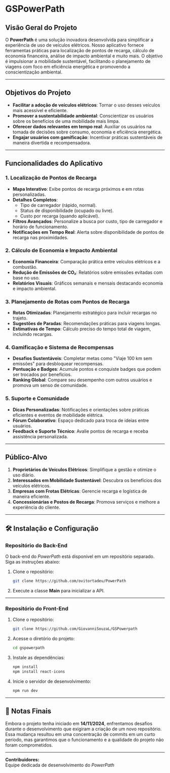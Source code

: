 # GSPowerPath

## **Visão Geral do Projeto**
O **PowerPath** é uma solução inovadora desenvolvida para simplificar a experiência de uso de veículos elétricos. Nosso aplicativo fornece ferramentas práticas para localização de pontos de recarga, cálculo de economia financeira, análise de impacto ambiental e muito mais. O objetivo é impulsionar a mobilidade sustentável, facilitando o planejamento de viagens com foco em eficiência energética e promovendo a conscientização ambiental.

---

## **Objetivos do Projeto**
- **Facilitar a adoção de veículos elétricos**: Tornar o uso desses veículos mais acessível e eficiente.
- **Promover a sustentabilidade ambiental**: Conscientizar os usuários sobre os benefícios de uma mobilidade mais limpa.
- **Oferecer dados relevantes em tempo real**: Auxiliar os usuários na tomada de decisões sobre consumo, economia e eficiência energética.
- **Engajar usuários com gamificação**: Incentivar práticas sustentáveis de maneira divertida e recompensadora.

---

## **Funcionalidades do Aplicativo**
### 1. **Localização de Pontos de Recarga**
- **Mapa Interativo**: Exibe pontos de recarga próximos e em rotas personalizadas.
- **Detalhes Completos**:
  - Tipo de carregador (rápido, normal).
  - Status de disponibilidade (ocupado ou livre).
  - Custo por recarga (quando aplicável).
- **Filtros Avançados**: Personalize a busca por custo, tipo de carregador e horário de funcionamento.
- **Notificações em Tempo Real**: Alerta sobre disponibilidade de pontos de recarga nas proximidades.

### 2. **Cálculo de Economia e Impacto Ambiental**
- **Economia Financeira**: Comparação prática entre veículos elétricos e a combustão.
- **Redução de Emissões de CO₂**: Relatórios sobre emissões evitadas com base no uso.
- **Relatórios Visuais**: Gráficos semanais e mensais destacando economia e impacto ambiental.

### 3. **Planejamento de Rotas com Pontos de Recarga**
- **Rotas Otimizadas**: Planejamento estratégico para incluir recargas no trajeto.
- **Sugestões de Paradas**: Recomendações práticas para viagens longas.
- **Estimativas de Tempo**: Cálculo preciso do tempo total de viagem, incluindo recargas.

### 4. **Gamificação e Sistema de Recompensas**
- **Desafios Sustentáveis**: Completar metas como "Viaje 100 km sem emissões" para desbloquear recompensas.
- **Pontuação e Badges**: Acumule pontos e conquiste badges que podem ser trocados por benefícios.
- **Ranking Global**: Compare seu desempenho com outros usuários e promova um senso de comunidade.

### 5. **Suporte e Comunidade**
- **Dicas Personalizadas**: Notificações e orientações sobre práticas eficientes e eventos de mobilidade elétrica.
- **Fórum Colaborativo**: Espaço dedicado para troca de ideias entre usuários.
- **Feedback e Suporte Técnico**: Avalie pontos de recarga e receba assistência personalizada.

---

## **Público-Alvo**
1. **Proprietários de Veículos Elétricos**: Simplifique a gestão e otimize o uso diário.
2. **Interessados em Mobilidade Sustentável**: Descubra os benefícios dos veículos elétricos.
3. **Empresas com Frotas Elétricas**: Gerencie recarga e logística de maneira eficiente.
4. **Concessionárias e Postos de Recarga**: Promova serviços e melhore a experiência do cliente.

---

## 🛠️ **Instalação e Configuração**

### **Repositório do Back-End**
O back-end do *PowerPath* está disponível em um repositório separado. Siga as instruções abaixo:
1. Clone o repositório:
   ```bash
   git clone https://github.com/ovitortadeu/PowerPath
   ```
2. Execute a classe **Main** para inicializar a API.

---

### **Repositório do Front-End**
1. Clone o repositório:
   ```bash
   git clone https://github.com/GiovanniSouzaL/GSPowerpath
   ```
2. Acesse o diretório do projeto:
   ```bash
   cd gspowerpath
   ```
3. Instale as dependências:
   ```bash
   npm install
   npm install react-icons
   ```
4. Inicie o servidor de desenvolvimento:
   ```bash
   npm run dev
   ```

---

## 📝 **Notas Finais**
Embora o projeto tenha iniciado em **14/11/2024**, enfrentamos desafios durante o desenvolvimento que exigiram a criação de um novo repositório. Essa mudança resultou em uma concentração de commits em um curto período, mas garantimos que o funcionamento e a qualidade do projeto não foram comprometidos.

---

**Contribuidores:**  
Equipe dedicada de desenvolvimento do *PowerPath*  